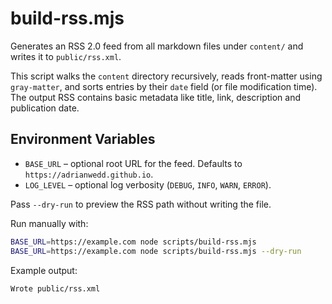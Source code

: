 # build-rss.mjs

Generates an RSS 2.0 feed from all markdown files under `content/` and writes it to `public/rss.xml`.

This script walks the `content` directory recursively, reads front-matter using `gray-matter`, and sorts entries by their `date` field (or file modification time). The output RSS contains basic metadata like title, link, description and publication date.

## Environment Variables

- `BASE_URL` – optional root URL for the feed. Defaults to `https://adrianwedd.github.io`.
- `LOG_LEVEL` – optional log verbosity (`DEBUG`, `INFO`, `WARN`, `ERROR`).

Pass `--dry-run` to preview the RSS path without writing the file.

Run manually with:

```bash
BASE_URL=https://example.com node scripts/build-rss.mjs
BASE_URL=https://example.com node scripts/build-rss.mjs --dry-run
```

Example output:

```text
Wrote public/rss.xml
```
